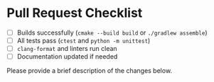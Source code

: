 # Pull Request Checklist

- [ ] Builds successfully (`cmake --build build` or `./gradlew assemble`)
- [ ] All tests pass (`ctest` and `python -m unittest`)
- [ ] `clang-format` and linters run clean
- [ ] Documentation updated if needed

Please provide a brief description of the changes below.
